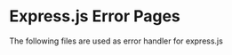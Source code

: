 Express.js Error Pages
============================

The following files are used as error handler for express.js